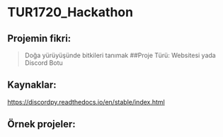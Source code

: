 # TUR1720_Hackathon
## Projemin fikri:
> Doğa yürüyüşünde bitkileri tanımak
##Proje Türü:
> Websitesi yada Discord Botu
## Kaynaklar: 
https://discordpy.readthedocs.io/en/stable/index.html
## Örnek projeler:
